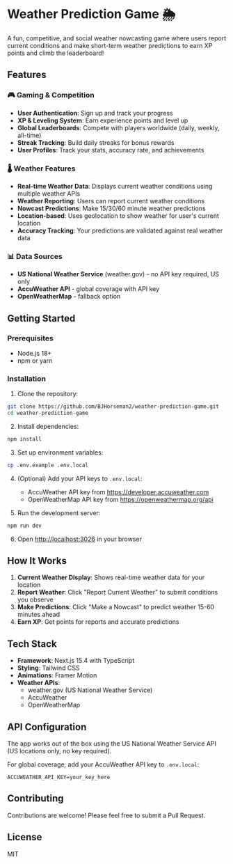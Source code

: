 # Weather Prediction Game 🌦️

A fun, competitive, and social weather nowcasting game where users report current conditions and make short-term weather predictions to earn XP points and climb the leaderboard!

## Features

### 🎮 Gaming & Competition
- **User Authentication**: Sign up and track your progress
- **XP & Leveling System**: Earn experience points and level up
- **Global Leaderboards**: Compete with players worldwide (daily, weekly, all-time)
- **Streak Tracking**: Build daily streaks for bonus rewards
- **User Profiles**: Track your stats, accuracy rate, and achievements

### 🌡️ Weather Features
- **Real-time Weather Data**: Displays current weather conditions using multiple weather APIs
- **Weather Reporting**: Users can report current weather conditions
- **Nowcast Predictions**: Make 15/30/60 minute weather predictions
- **Location-based**: Uses geolocation to show weather for user's current location
- **Accuracy Tracking**: Your predictions are validated against real weather data

### 📊 Data Sources
- **US National Weather Service** (weather.gov) - no API key required, US only
- **AccuWeather API** - global coverage with API key
- **OpenWeatherMap** - fallback option

## Getting Started

### Prerequisites

- Node.js 18+ 
- npm or yarn

### Installation

1. Clone the repository:
```bash
git clone https://github.com/BJHorseman2/weather-prediction-game.git
cd weather-prediction-game
```

2. Install dependencies:
```bash
npm install
```

3. Set up environment variables:
```bash
cp .env.example .env.local
```

4. (Optional) Add your API keys to `.env.local`:
   - AccuWeather API key from https://developer.accuweather.com
   - OpenWeatherMap API key from https://openweathermap.org/api

5. Run the development server:
```bash
npm run dev
```

6. Open [http://localhost:3026](http://localhost:3026) in your browser

## How It Works

1. **Current Weather Display**: Shows real-time weather data for your location
2. **Report Weather**: Click "Report Current Weather" to submit conditions you observe
3. **Make Predictions**: Click "Make a Nowcast" to predict weather 15-60 minutes ahead
4. **Earn XP**: Get points for reports and accurate predictions

## Tech Stack

- **Framework**: Next.js 15.4 with TypeScript
- **Styling**: Tailwind CSS
- **Animations**: Framer Motion
- **Weather APIs**: 
  - weather.gov (US National Weather Service)
  - AccuWeather
  - OpenWeatherMap

## API Configuration

The app works out of the box using the US National Weather Service API (US locations only, no key required).

For global coverage, add your AccuWeather API key to `.env.local`:
```
ACCUWEATHER_API_KEY=your_key_here
```

## Contributing

Contributions are welcome! Please feel free to submit a Pull Request.

## License

MIT
